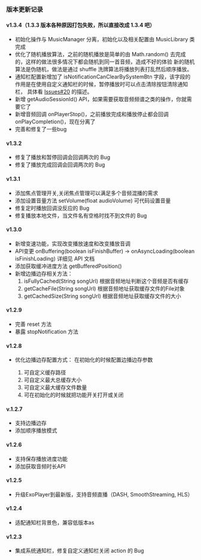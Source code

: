 ### 版本更新记录

#### v1.3.4（1.3.3 版本各种原因打包失败，所以直接改成 1.3.4 吧）
- 初始化操作与 MusicManager 分离，初始化以及相关配置由 MusicLibrary 类完成
- 优化了随机播放算法，之前的随机播放是简单的由 Math.random() 去完成的，这样的做法很多情况下都会随机到同一首音频，造成不好的体验
新的随机算法是伪随机，做法是通过 shuffle 洗牌算法将播放列表打乱然后顺序播放。
- 通知栏配置新增加了 isNotificationCanClearBySystemBtn 字段，该字段的作用是在使用自定义通知栏的时候，暂停播放时可以点击清除按钮清除通知栏，
具体看 [Issues#20](https://github.com/lizixian18/MusicLibrary/issues/20) 的描述。
- 新增 getAudioSessionId() API，如果需要获取音频频谱之类的操作，你就需要它了
- 新增音频回调 onPlayerStop()，之前播放完成和播放停止都会回调 onPlayCompletion()，现在分离了
- 完善和修复了一些bug


#### v1.3.2 
- 修复了播放和暂停回调会回调两次的 Bug
- 修复了播放完成回调会回调两次的 Bug

#### v1.3.1  
 
 - 添加焦点管理开关,关闭焦点管理可以满足多个音频混播的需求
 - 添加设置音量方法 setVolume(float audioVolume) 可代码设置音量
 - 修复定时播放回调没反应的 Bug
 - 修复播放本地文件，当文件名有空格时找不到文件的 Bug
 
#### v1.3.0

- 新增变速功能，实现改变播放速度和改变播放音调
- API变更 onBuffering(boolean isFinishBuffer) -> onAsyncLoading(boolean isFinishLoading) 详细见 API 文档
- 添加获取缓冲进度方法 getBufferedPosition()
- 新增边播边存相关方法：
  1. isFullyCached(String songUrl) 根据音频地址判断这个音频是否有缓存
  2. getCacheFile(String songUrl) 根据音频地址获取缓存文件的File对象
  3. getCachedSize(String songUrl) 根据音频地址获取缓存文件的大小
  
#### v1.2.9

- 完善 reset 方法
- 暴露 stopNotification 方法
 
#### v1.2.8

- 优化边播边存配置方式：
  在初始化的时候配置边播边存参数

  1. 可自定义缓存路径
  2. 可自定义最大总缓存大小
  3. 可自定义最大缓存文件数量
  4. 可在初始化的时候就把功能开关打开或关闭
  
#### v.1.2.7

- 支持边播边存
- 添加顺序播放模式

#### v1.2.6

- 支持保存播放进度功能
- 添加获取音频时长API

#### v1.2.5

- 升级ExoPlayer到最新版，支持音频直播（DASH, SmoothStreaming, HLS）


#### v1.2.4

- 适配通知栏背景色，兼容低版本as

#### v1.2.3

- 集成系统通知栏，修复自定义通知栏关闭 action 的 Bug
